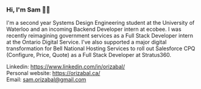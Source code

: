 ### Hi, I'm Sam 👋🏽

I'm a second year Systems Design Engineering student at the University of Waterloo and an incoming Backend Developer intern at ecobee. I was recently reimagining government services as a Full Stack Developer intern at the Ontario Digital Service. I've also supported a major digital transformation for Bell National Hosting Services to roll out Salesforce CPQ (Configure, Price, Quote) as a Full Stack Developer at Stratus360.

Linkedin: https://www.linkedin.com/in/orizabal/ <br/>
Personal website: https://orizabal.ca/ <br/>
Email: sam.orizabal@gmail.com
